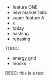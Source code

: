 - feature ONE
- new market 1abc
- super feature A
- x
- today
- hashing
- rebasing



TODO:
- energy grid
- mocks


DESC:
this is a test